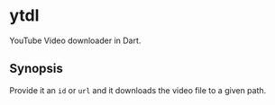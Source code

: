 # ytdl

YouTube Video downloader in Dart.

## Synopsis

Provide it an `id` or `url` and it downloads the video file to a given path.
